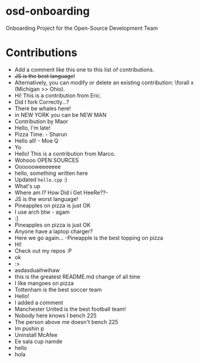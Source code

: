 # osd-onboarding

Onboarding Project for the Open-Source Development Team

# Contributions

- Add a comment like this one to this list of contributions.
- ~~JS is the best language!~~
- Alternatively, you can modify or delete an existing contribution: \forall x (Michigan >> Ohio).
- Hi! This is a contribution from Eric.
- Did I fork Correctly...?
- There be whales here!
- in NEW YORK you can be NEW MAN 
- Contribution by Maor
- Hello, I'm late!
- Pizza Time. - Sharun
- Hello all! - Moe Q
- Yo
- Hello! This is a contribution from Marco.
- Wohooo OPEN SOURCES
- Ooooooweeeeeee
- hello, something written here
- Updated `hello.cpp` :)
- What's up
- Where am I? How Did i Get HeeRe??-
- JS is the worst language!
- Pineapples on pizza is just OK
- I use arch btw - agam
- :]
- Pineapples on pizza is just OK
- Anyone have a laptop charger?
- Here we go again...
-Pineapple is the best topping on pizza
- Hi!
- Check out my repos :P
- ok
- :>
- asdasduaihwihaw
- this is the greatest README.md change of all time
- I like mangoes on pizza
- Tottenham is the best soccer team
- Hello!
- I added a comment
- Manchester United is the best football team!
- Nobody here knows I bench 225
- The person above me doesn't bench 225
- Im pushin p
- Uninstall McAfee
- Ee sala cup namde
- hello
- hola
